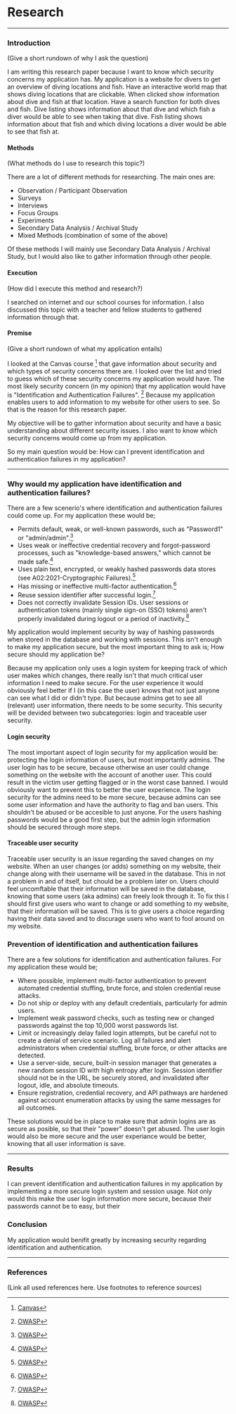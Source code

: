 # Research
------------------------------------------------------------------------------------------------------------------------------------------------------------------
### Introduction
(Give a short rundown of why I ask the question)

I am writing this research paper because I want to know which security concerns my application has.
My application is a website for divers to get an overview of diving locations and fish. Have an interactive world map that shows diving locations that are clickable. When clicked show information about dive and fish at that location. Have a search function for both dives and fish. Dive listing shows information about that dive and which fish a diver would be able to see when taking that dive. Fish listing shows information about that fish and which diving locations a diver would be able to see that fish at.

#### Methods
(What methods do I use to research this topic?)

There are a lot of different methods for researching. 
The main ones are: 
* Observation / Participant Observation
* Surveys
* Interviews
* Focus Groups
* Experiments
* Secondary Data Analysis / Archival Study
* Mixed Methods (combination of some of the above)

Of these methods I will mainly use Secondary Data Analysis / Archival Study, but I would also like to gather information through other people.

#### Execution
(How did I execute this method and research?)

I searched on internet and our school courses for information. 
I also discussed this topic with a teacher and fellow students to gathered information through that. 

#### Premise
(Give a short rundown of what my application entails)

I looked at the Canvas course [^1] that gave information about security and which types of security concerns there are. I looked over the list and tried to guess which of these security concerns my application would have. The most likely security concern (in my opinion) that my application would have is "Identification and Authentication Failures". [^2] Because my application enables users to add information to my website for other users to see.
So that is the reason for this research paper.

My objective will be to gather information about security and have a basic understanding about different security issues. I also want to know which security concerns would come up from my application. 

So my main question would be: How can I prevent identification and authentication failures in my application?

------------------------------------------------------------------------------------------------------------------------------------------------------------------
### Why would my application have identification and authentication failures?
There are a few scenerio's where identification and authentication failures could come up. 
For my application these would be;
* Permits default, weak, or well-known passwords, such as "Password1" or "admin/admin".[^2]
* Uses weak or ineffective credential recovery and forgot-password processes, such as "knowledge-based answers," which cannot be made safe.[^2]
* Uses plain text, encrypted, or weakly hashed passwords data stores (see A02:2021-Cryptographic Failures).[^2]
* Has missing or ineffective multi-factor authentication.[^2]
* Reuse session identifier after successful login.[^2]
* Does not correctly invalidate Session IDs. User sessions or authentication tokens (mainly single sign-on (SSO) tokens) aren't properly invalidated during logout or a period of inactivity.[^2]

My application would implement security by way of hashing passwords when stored in the database and working with sessions.
This isn't enough to make my application secure, but the most important thing to ask is; How secure should my application be?

Because my application only uses a login system for keeping track of which user makes which changes, there really isn't that much critical user information I need to make secure. For the user experience it would obviously feel better if I (in this case the user) knows that not just anyone can see what I did or didn't type. 
But because admins get to see all (relevant) user information, there needs to be some security. This security will be devided between two subcategories: login and traceable user security.

#### Login security
The most important aspect of login security for my application would be: protecting the login information of users, but most importantly admins. The user login has to be secure, because otherwise an user could change something on the website with the account of another user. This could result in the victim user getting flagged or in the worst case banned. I would obviously want to prevent this to better the user experience.
The login security for the admins need to be more secure, because admins can see some user information and have the authority to flag and ban users. This shouldn't be abused or be accesible to just anyone. For the users hashing passwords would be a good first step, but the admin login information should be secured through more steps. 

#### Traceable user security
Traceable user security is an issue regarding the saved changes on my website. When an user changes (or adds) something on my website, their change along with their username will be saved in the database. This in not a problem in and of itself, but chould be a problem later on. Users chould feel uncomftable that their information will be saved in the database, knowing that some users (aka admins) can freely look through it. To fix this I should first give users who want to change or add something to my website, that their information will be saved. This is to give users a choice regarding having their data saved and to discurage users who want to fool around on my website. 

### Prevention of identification and authentication failures
There are a few solutions for identification and authentication failures.
For my application these would be;
* Where possible, implement multi-factor authentication to prevent automated credential stuffing, brute force, and stolen credential reuse attacks.
* Do not ship or deploy with any default credentials, particularly for admin users.
* Implement weak password checks, such as testing new or changed passwords against the top 10,000 worst passwords list.
* Limit or increasingly delay failed login attempts, but be careful not to create a denial of service scenario. Log all failures and alert administrators when credential stuffing, brute force, or other attacks are detected.
* Use a server-side, secure, built-in session manager that generates a new random session ID with high entropy after login. Session identifier should not be in the URL, be securely stored, and invalidated after logout, idle, and absolute timeouts.
* Ensure registration, credential recovery, and API pathways are hardened against account enumeration attacks by using the same messages for all outcomes.

These solutions would be in place to make sure that admin logins are as secure as posible, so that their "power" doesn't get abused. The user login would also be more secure and the user experiance would be better, knowing that all user information is save. 

------------------------------------------------------------------------------------------------------------------------------------------------------------------
### Results
I can prevent identification and authentication failures in my application by implementing a more secure login system and session usage. Not only would this make the user login information more secure, because their passwords cannot be to easy, but their 

### Conclusion
My application would benifit greatly by increasing security regarding identification and authentication.

------------------------------------------------------------------------------------------------------------------------------------------------------------------
### References
(Link all used references here. Use footnotes to reference sources)

[^1]: [Canvas](https://fhict.instructure.com/courses/12992/pages/secure-web-development?module_item_id=911584)
[^2]: [OWASP](https://owasp.org/Top10/A07_2021-Identification_and_Authentication_Failures/)
